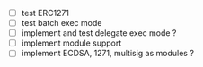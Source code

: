 - [ ] test ERC1271
- [ ] test batch exec mode
- [ ] implement and test delegate exec mode ?
- [ ] implement module support
- [ ] implement ECDSA, 1271, multisig as modules ?